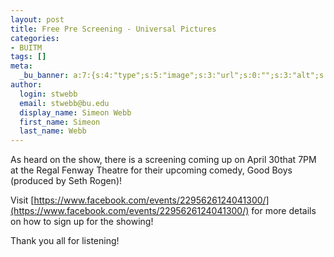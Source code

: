```yaml
---
layout: post
title: Free Pre Screening - Universal Pictures
categories:
- BUITM
tags: []
meta:
  _bu_banner: a:7:{s:4:"type";s:5:"image";s:3:"url";s:0:"";s:3:"alt";s:0:"";s:7:"post_id";s:0:"";s:4:"html";s:0:"";s:8:"position";s:12:"contentWidth";s:7:"caption";s:0:"";}
author:
  login: stwebb
  email: stwebb@bu.edu
  display_name: Simeon Webb
  first_name: Simeon
  last_name: Webb
---
```

As heard on the show, there is a screening coming up on April 30that 7PM at the Regal Fenway Theatre for their upcoming comedy, Good Boys (produced by Seth Rogen)!

Visit [https://www.facebook.com/events/2295626124041300/](https://www.facebook.com/events/2295626124041300/) for more details on how to sign up for the showing! 

Thank you all for listening!